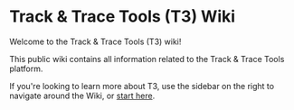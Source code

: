 # Track & Trace Tools (T3) Wiki

Welcome to the Track & Trace Tools (T3) wiki!

This public wiki contains all information related to the Track & Trace Tools platform.

If you're looking to learn more about T3, use the sidebar on the right to navigate around the Wiki, or [start here](./Introduction).
